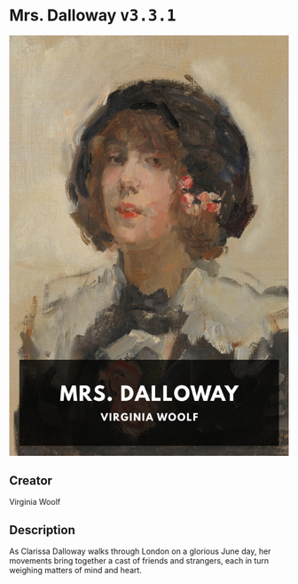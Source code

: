 
# Mrs. Dalloway <kbd>v3.3.1</kbd>

<center>
  <img src="./cover-1024.jpg"/>
</center>

## Creator
Virginia Woolf

## Description
As Clarissa Dalloway walks through London on a glorious June day, her movements bring together a cast of friends and strangers, each in turn weighing matters of mind and heart.

